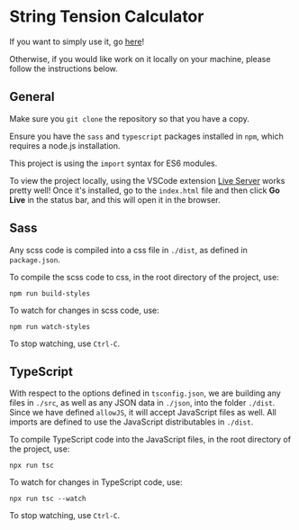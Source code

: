 # String Tension Calculator

If you want to simply use it, go [here](https://kyletaylorlange.github.io/StringTensionCalculator/)!

Otherwise, if you would like work on it locally on your machine, please follow the instructions below.

## General

Make sure you `git clone` the repository so that you have a copy.

Ensure you have the `sass` and `typescript` packages installed in `npm`, which requires a node.js installation.

This project is using the `import` syntax for ES6 modules.

To view the project locally, using the VSCode extension [Live Server](https://marketplace.visualstudio.com/items?itemName=ritwickdey.LiveServer) works pretty well! Once it's installed, go to the `index.html` file and then click **Go Live** in the status bar, and this will open it in the browser.

## Sass

Any scss code is compiled into a css file in `./dist`, as defined in `package.json`.

To compile the scss code to css, in the root directory of the project, use:
```
npm run build-styles
```

To watch for changes in scss code, use:
```
npm run watch-styles
```

To stop watching, use `Ctrl-C`.

## TypeScript

With respect to the options defined in `tsconfig.json`, we are building any files in `./src`, as well as any JSON data in `./json`, into the folder `./dist`. Since we have defined `allowJS`, it will accept JavaScript files as well. All imports are defined to use the JavaScript distributables in `./dist`.

To compile TypeScript code into the JavaScript files, in the root directory of the project, use:
```
npx run tsc
```

To watch for changes in TypeScript code, use:
```
npx run tsc --watch
```

To stop watching, use `Ctrl-C`.
